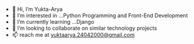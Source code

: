- 👋 Hi, I’m Yukta-Arya
- 👀 I’m interested in ...Python Programming and Front-End Development
- 🌱 I’m currently learning ...Django
- 💞️ I’m looking to collaborate on similar technology projects
- 📫 reach me at yuktaarya.24042000@gmail.com

<!---
Yukta-04/Yukta-04 is a ✨ special ✨ repository because its `README.md` (this file) appears on your GitHub profile.
You can click the Preview link to take a look at your changes.
--->

